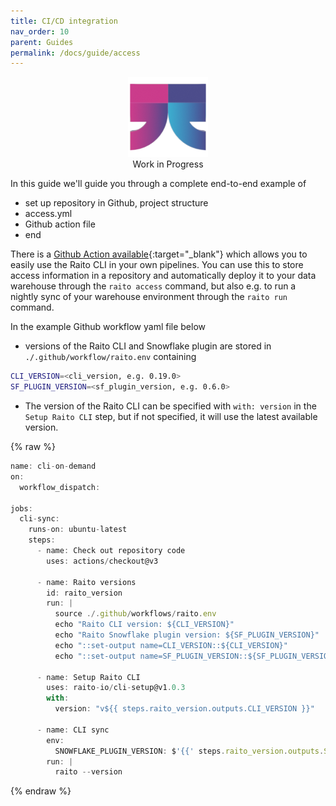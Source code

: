 ```yaml
---
title: CI/CD integration
nav_order: 10
parent: Guides
permalink: /docs/guide/access
---
```


<div class="wip" style="text-align: center">
  <img src="/assets/images/logo-wait-128.png" alt="Work in Progress"/>
  <br/>
  Work in Progress
</div>


In this guide we'll guide you through a complete end-to-end example of 

- set up repository in Github, project structure
- access.yml
- Github action file
- end




There is a [Github Action available](https://github.com/raito-io/cli-setup){:target="_blank"} which allows you to easily use the Raito CLI in your own pipelines. You can use this to
store access information in a repository and automatically deploy it to your data warehouse through the `raito access` command, but also e.g. to run a nightly sync of your warehouse environment through the `raito run` command.

In the example Github workflow yaml file below
* versions of the Raito CLI and Snowflake plugin are stored in `./.github/workflow/raito.env` containing 
```bash
CLI_VERSION=<cli_version, e.g. 0.19.0>
SF_PLUGIN_VERSION=<sf_plugin_version, e.g. 0.6.0>
```
* The version of the Raito CLI can be specified with `with: version` in the `Setup Raito CLI` step, but if not specified, it will use the latest available version. 

{% raw %}
```js
name: cli-on-demand
on: 
  workflow_dispatch:

jobs:
  cli-sync:
    runs-on: ubuntu-latest
    steps:
      - name: Check out repository code
        uses: actions/checkout@v3

      - name: Raito versions
        id: raito_version
        run: |
          source ./.github/workflows/raito.env
          echo "Raito CLI version: ${CLI_VERSION}"
          echo "Raito Snowflake plugin version: ${SF_PLUGIN_VERSION}"
          echo "::set-output name=CLI_VERSION::${CLI_VERSION}"
          echo "::set-output name=SF_PLUGIN_VERSION::${SF_PLUGIN_VERSION}"

      - name: Setup Raito CLI
        uses: raito-io/cli-setup@v1.0.3
        with:
          version: "v${{ steps.raito_version.outputs.CLI_VERSION }}"

      - name: CLI sync
        env:
          SNOWFLAKE_PLUGIN_VERSION: $'{{' steps.raito_version.outputs.SF_PLUGIN_VERSION '}}'      
        run: |
          raito --version
``` 
{% endraw %}
